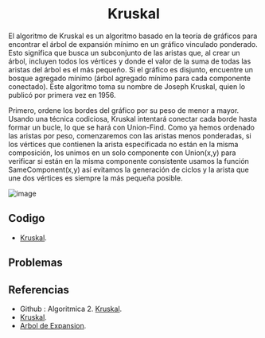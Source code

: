 <h1 align="center"> Kruskal </h1>

El algoritmo de Kruskal es un algoritmo basado en la teoría de gráficos para encontrar el árbol de expansión mínimo en un gráfico vinculado ponderado. Esto significa que busca un subconjunto de las aristas que, al crear un árbol, incluyen todos los vértices y donde el valor de la suma de todas las aristas del árbol es el más pequeño. Si el gráfico es disjunto, encuentre un bosque agregado mínimo (árbol agregado mínimo para cada componente conectado). Este algoritmo toma su nombre de Joseph Kruskal, quien lo publicó por primera vez en 1956.

Primero, ordene los bordes del gráfico por su peso de menor a mayor. Usando una técnica codiciosa, Kruskal intentará conectar cada borde hasta formar un bucle, lo que se hará con Union-Find. Como ya hemos ordenado las aristas por peso, comenzaremos con las aristas menos ponderadas, si los vértices que contienen la arista especificada no están en la misma composición, los unimos en un solo componente con Union(x,y) para verificar si están en la misma componente consistente usamos la función SameComponent(x,y) así evitamos la generación de ciclos y la arista que une dos vértices es siempre la más pequeña posible.

![image](https://user-images.githubusercontent.com/97768733/197424187-dbfc5809-04c7-457e-9481-ffb311b64d82.png)


## Codigo

* [Kruskal](https://github.com/HugoAlejandro2002/Algoritmos-y-Estructuras-de-Datos/blob/main/Algoritmos/Teoria%20de%20Grafos/Kruskal/kruscal.cpp).

## Problemas


## Referencias 
* Github : Algoritmica 2. [Kruskal](https://github.com/PaulLandaeta/algoritmica2/tree/master/contenido/Teoria%20de%20Grafos/Kruskal).
* [Kruskal](https://es.wikipedia.org/wiki/Algoritmo_de_Kruskal).
* [Arbol de Expansion](https://jariasf.wordpress.com/2012/04/19/arbol-de-expansion-minima-algoritmo-de-kruskal/).
